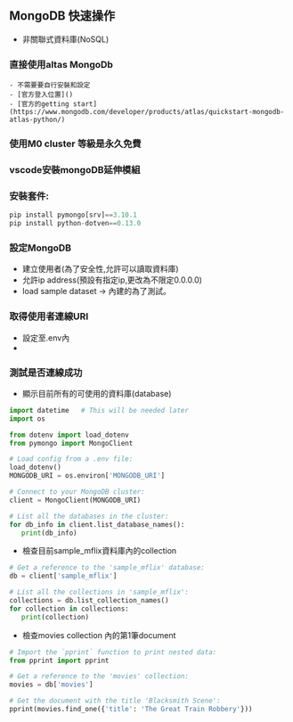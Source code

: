 ## MongoDB 快速操作
- 非關聯式資料庫(NoSQL)

### 直接使用altas MongoDb
	- 不需要要自行安裝和設定
	- [官方登入位置]()
	- [官方的getting start](https://www.mongodb.com/developer/products/atlas/quickstart-mongodb-atlas-python/)
	
### 使用M0 cluster 等級是永久免費
### vscode安裝mongoDB延伸模組
### 安裝套件:

```python
pip install pymongo[srv]==3.10.1
pip install python-dotven==0.13.0
```

### 設定MongoDB
- 建立使用者(為了安全性,允許可以讀取資料庫)
- 允許ip address(預設有指定ip,更改為不限定0.0.0.0)
- load sample dataset -> 內建的為了測試。

### 取得使用者連線URI
- 設定至.env內
- 
### 測試是否連線成功
- 顯示目前所有的可使用的資料庫(database)

```python
import datetime   # This will be needed later
import os

from dotenv import load_dotenv
from pymongo import MongoClient

# Load config from a .env file:
load_dotenv()
MONGODB_URI = os.environ['MONGODB_URI']

# Connect to your MongoDB cluster:
client = MongoClient(MONGODB_URI)

# List all the databases in the cluster:
for db_info in client.list_database_names():
   print(db_info)
```

- 檢查目前sample_mflix資料庫內的collection

```python
# Get a reference to the 'sample_mflix' database:
db = client['sample_mflix']

# List all the collections in 'sample_mflix':
collections = db.list_collection_names()
for collection in collections:
   print(collection)
```

- 檢查movies collection 內的第1筆document

```python
# Import the `pprint` function to print nested data:
from pprint import pprint

# Get a reference to the 'movies' collection:
movies = db['movies']

# Get the document with the title 'Blacksmith Scene':
pprint(movies.find_one({'title': 'The Great Train Robbery'}))
```







	
	